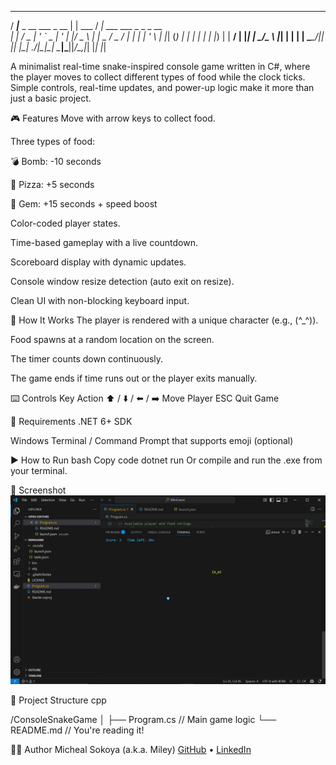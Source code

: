    ____                      _         ____                       
  / ___|___  _ __ ___  _ __ | | ___   / ___| ___  ___ _   _ _ __  
 | |   / _ \| '_ ` _ \| '_ \| |/ _ \ | |  _ / _ \/ __| | | | '_ \ 
 | |__| (_) | | | | | | |_) | |  __/ | |_| |  __/\__ \ |_| | | | |
  \____\___/|_| |_| |_| .__/|_|\___|  \____|\___||___/\__,_|_| |_|
                      |_|                                        

A minimalist real-time snake-inspired console game written in C#, where the player moves to collect different types of food while the clock ticks. Simple controls, real-time updates, and power-up logic make it more than just a basic project.

🎮 Features
Move with arrow keys to collect food.

Three types of food:

💣 Bomb: -10 seconds

🍕 Pizza: +5 seconds

💎 Gem: +15 seconds + speed boost

Color-coded player states.

Time-based gameplay with a live countdown.

Scoreboard display with dynamic updates.

Console window resize detection (auto exit on resize).

Clean UI with non-blocking keyboard input.

🧠 How It Works
The player is rendered with a unique character (e.g., (^_^)).

Food spawns at a random location on the screen.

The timer counts down continuously.

The game ends if time runs out or the player exits manually.

⌨️ Controls
Key	Action
⬆️ / ⬇️ / ⬅️ / ➡️	Move Player
ESC	Quit Game

🧪 Requirements
.NET 6+ SDK

Windows Terminal / Command Prompt that supports emoji (optional)

▶️ How to Run
bash
Copy code
dotnet run
Or compile and run the .exe from your terminal.

📸 Screenshot
![Preview](preview.JPG)

📁 Project Structure
cpp

/ConsoleSnakeGame
│
├── Program.cs       // Main game logic
└── README.md        // You're reading it!

🧑‍💻 Author
Micheal Sokoya (a.k.a. Miley)
[GitHub](https://github.com/MileyDev) • [LinkedIn](https://www.linkedin.com/in/micheal-sokoya-4a3307364?utm_source=share&utm_campaign=share_via&utm_content=profile&utm_medium=ios_app)
